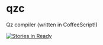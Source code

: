# qzc
Qz compiler (written in CoffeeScript!)

[![Stories in Ready](https://badge.waffle.io/chezstov/qzc.svg?label=ready&title=Ready)](http://waffle.io/chezstov/qzc)
